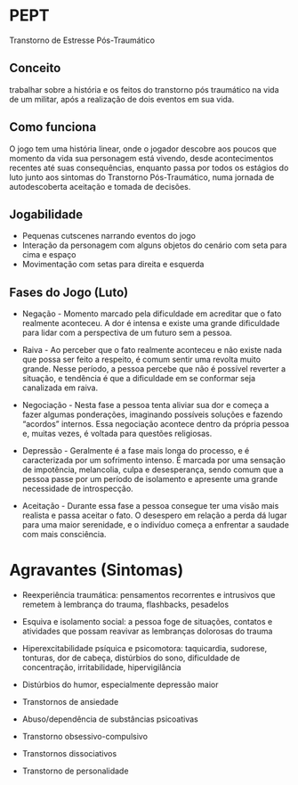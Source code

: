 # PEPT

Transtorno de Estresse Pós-Traumático
 
## Conceito

trabalhar sobre a história e os feitos do transtorno pós traumático na vida de um militar, após a realização de dois eventos em sua vida.

## Como funciona

O jogo tem uma história linear, onde o jogador descobre aos poucos que momento da vida sua personagem está vivendo, desde acontecimentos recentes até suas consequências, enquanto passa por todos os estágios do luto junto aos sintomas do Transtorno Pós-Traumático, numa jornada de autodescoberta aceitação e tomada de decisões. 

## Jogabilidade

* Pequenas cutscenes narrando eventos do jogo
* Interação da personagem com alguns objetos do cenário com seta para cima e espaço
* Movimentação com setas para direita e esquerda

## Fases do Jogo (Luto)

* Negação - Momento marcado pela dificuldade em acreditar que o fato realmente aconteceu. A dor é intensa e existe uma grande dificuldade para lidar com a perspectiva de um futuro sem a pessoa.

* Raiva - Ao perceber que o fato realmente aconteceu e não existe nada que possa ser feito a respeito, é comum sentir uma revolta muito grande. Nesse período, a pessoa percebe que não é possível reverter a situação, e tendência é que a dificuldade em se conformar seja canalizada em raiva.

* Negociação - Nesta fase a pessoa tenta aliviar sua dor e começa a fazer algumas ponderações, imaginando possíveis soluções e fazendo “acordos” internos. Essa negociação acontece dentro da própria pessoa e, muitas vezes, é voltada para questões religiosas.

* Depressão - Geralmente é a fase mais longa do processo, e é caracterizada por um sofrimento intenso. É marcada por uma sensação de impotência, melancolia, culpa e desesperança, sendo comum que a pessoa passe por um período de isolamento e apresente uma grande necessidade de introspecção.

* Aceitação - Durante essa fase a pessoa consegue ter uma visão mais realista e passa aceitar o fato. O desespero em relação a perda dá lugar para uma maior serenidade, e o indivíduo começa a enfrentar a saudade com mais consciência.

# Agravantes (Sintomas)

* Reexperiência traumática: pensamentos recorrentes e intrusivos que remetem à lembrança do trauma, flashbacks, pesadelos
* Esquiva e isolamento social: a pessoa foge de situações, contatos e atividades que possam reavivar as lembranças dolorosas do trauma
* Hiperexcitabilidade psíquica e psicomotora: taquicardia, sudorese, tonturas, dor de cabeça, distúrbios do sono, dificuldade de concentração, irritabilidade, hipervigilância

* Distúrbios do humor, especialmente depressão maior
* Transtornos de ansiedade
* Abuso/dependência de substâncias psicoativas
* Transtorno obsessivo-compulsivo
* Transtornos dissociativos
* Transtorno de personalidade
